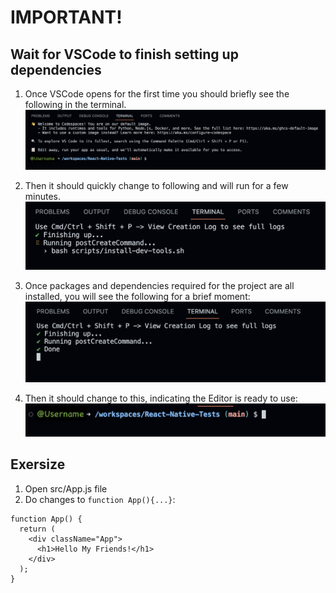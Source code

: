 # IMPORTANT!
## Wait for VSCode to finish setting up dependencies

1. Once VSCode opens for the first time you should briefly see the following in the terminal. 
![](startupImages/1st_step.png)

2. Then it should quickly change to following and will run for a few minutes.
![](startupImages/2nd_step.png)

3. Once packages and dependencies required for the project are all installed, you will see the following for a brief moment:
![](startupImages/3rd_step.png)


4. Then it should change to this, indicating the Editor is ready to use:
![](startupImages/4th_step.png)

## Exersize 

1. Open src/App.js file
2. Do changes to `function App(){...}`:
```shell
function App() {
  return (
    <div className="App">
      <h1>Hello My Friends!</h1>
    </div>
  );
}
```